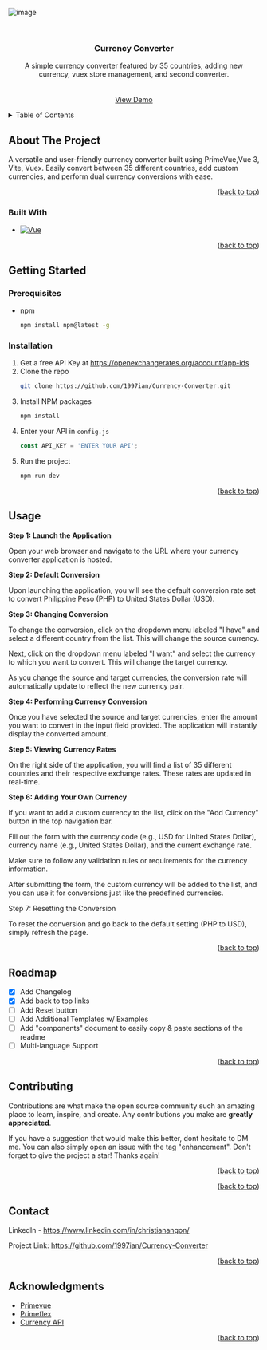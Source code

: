 ![image](https://github.com/1997ian/Currency-Converter/assets/92027960/66d2b5b2-0ec4-4508-96e9-83c50c92860b)<!-- Improved compatibility of back to top link: See: https://github.com/othneildrew/Best-README-Template/pull/73 -->
<a name="readme-top"></a>
<!--
*** Thanks for checking out the Best-README-Template. If you have a suggestion
*** that would make this better, please fork the repo and create a pull request
*** or simply open an issue with the tag "enhancement".
*** Don't forget to give the project a star!
*** Thanks again! Now go create something AMAZING! :D
-->



<!-- PROJECT SHIELDS -->
<!--
*** I'm using markdown "reference style" links for readability.
*** Reference links are enclosed in brackets [ ] instead of parentheses ( ).
*** See the bottom of this document for the declaration of the reference variables
*** for contributors-url, forks-url, etc. This is an optional, concise syntax you may use.
*** https://www.markdownguide.org/basic-syntax/#reference-style-links
-->


<!-- PROJECT LOGO -->
<br />
<div align="center">
<!--   <a href="https://github.com/othneildrew/Best-README-Template">
    <img src="images/logo.png" alt="Logo" width="80" height="80">
  </a> -->

  <h3 align="center">Currency Converter</h3>

  <p align="center">
    A simple currency converter featured by 35 countries, adding new currency, vuex store management, and second converter.
    <br />
    <br />
    <br />
    <a href="https://currency-converter-rouge-ten.vercel.app/#/">View Demo</a>
  
  </p>
</div>



<!-- TABLE OF CONTENTS -->
<details>
  <summary>Table of Contents</summary>
  <ol>
    <li>
      <a href="#about-the-project">About The Project</a>
      <ul>
        <li><a href="#built-with">Built With</a></li>
      </ul>
    </li>
    <li>
      <a href="#getting-started">Getting Started</a>
      <ul>
        <li><a href="#prerequisites">Prerequisites</a></li>
        <li><a href="#installation">Installation</a></li>
      </ul>
    </li>
    <li><a href="#usage">Usage</a></li>
    <li><a href="#roadmap">Roadmap</a></li>
    <li><a href="#contributing">Contributing</a></li>
    <li><a href="#license">License</a></li>
    <li><a href="#contact">Contact</a></li>
    <li><a href="#acknowledgments">Acknowledgments</a></li>
  </ol>
</details>



<!-- ABOUT THE PROJECT -->
## About The Project

A versatile and user-friendly currency converter built using PrimeVue,Vue 3, Vite, Vuex. Easily convert between 35 different countries, add custom currencies, and perform dual currency conversions with ease.

<p align="right">(<a href="#readme-top">back to top</a>)</p>



### Built With

* [![Vue][Vue.js]][Vue-url]

<p align="right">(<a href="#readme-top">back to top</a>)</p>



<!-- GETTING STARTED -->
## Getting Started

### Prerequisites

* npm
  ```sh
  npm install npm@latest -g
  ```

### Installation

1. Get a free API Key at https://openexchangerates.org/account/app-ids
2. Clone the repo
   ```sh
   git clone https://github.com/1997ian/Currency-Converter.git
   ```
3. Install NPM packages
   ```sh
   npm install
   ```
4. Enter your API in `config.js`
   ```js
   const API_KEY = 'ENTER YOUR API';
   ```
5. Run the project
   ```sh
   npm run dev
   ```
<p align="right">(<a href="#readme-top">back to top</a>)</p>



<!-- USAGE EXAMPLES -->
## Usage

**Step 1: Launch the Application**

Open your web browser and navigate to the URL where your currency converter application is hosted.

**Step 2: Default Conversion**

Upon launching the application, you will see the default conversion rate set to convert Philippine Peso (PHP) to United States Dollar (USD).

**Step 3: Changing Conversion**

To change the conversion, click on the dropdown menu labeled "I have" and select a different country from the list. This will change the source currency.

Next, click on the dropdown menu labeled "I want" and select the currency to which you want to convert. This will change the target currency.

As you change the source and target currencies, the conversion rate will automatically update to reflect the new currency pair.

**Step 4: Performing Currency Conversion**

Once you have selected the source and target currencies, enter the amount you want to convert in the input field provided. The application will instantly display the converted amount.

**Step 5: Viewing Currency Rates**

On the right side of the application, you will find a list of 35 different countries and their respective exchange rates. These rates are updated in real-time.

**Step 6: Adding Your Own Currency**

If you want to add a custom currency to the list, click on the "Add Currency" button in the top navigation bar.

Fill out the form with the currency code (e.g., USD for United States Dollar), currency name (e.g., United States Dollar), and the current exchange rate.

Make sure to follow any validation rules or requirements for the currency information.

After submitting the form, the custom currency will be added to the list, and you can use it for conversions just like the predefined currencies.

Step 7: Resetting the Conversion

To reset the conversion and go back to the default setting (PHP to USD), simply refresh the page.

<p align="right">(<a href="#readme-top">back to top</a>)</p>



<!-- ROADMAP -->
## Roadmap

- [x] Add Changelog
- [x] Add back to top links
- [ ] Add Reset button
- [ ] Add Additional Templates w/ Examples
- [ ] Add "components" document to easily copy & paste sections of the readme
- [ ] Multi-language Support

<p align="right">(<a href="#readme-top">back to top</a>)</p>



<!-- CONTRIBUTING -->
## Contributing

Contributions are what make the open source community such an amazing place to learn, inspire, and create. Any contributions you make are **greatly appreciated**.

If you have a suggestion that would make this better, dont hesitate to DM me. You can also simply open an issue with the tag "enhancement".
Don't forget to give the project a star! Thanks again!

<p align="right">(<a href="#readme-top">back to top</a>)</p>



<!-- LICENSE -->

<p align="right">(<a href="#readme-top">back to top</a>)</p>



<!-- CONTACT -->
## Contact

LinkedIn - https://www.linkedin.com/in/christianangon/

Project Link: https://github.com/1997ian/Currency-Converter

<p align="right">(<a href="#readme-top">back to top</a>)</p>



<!-- ACKNOWLEDGMENTS -->
## Acknowledgments
<!-- MARKDOWN LINKS & IMAGES -->
<!-- https://www.markdownguide.org/basic-syntax/#reference-style-links -->
[contributors-shield]: https://img.shields.io/github/contributors/othneildrew/Best-README-Template.svg?style=for-the-badge
[contributors-url]: https://github.com/othneildrew/Best-README-Template/graphs/contributors
[forks-shield]: https://img.shields.io/github/forks/othneildrew/Best-README-Template.svg?style=for-the-badge
[forks-url]: https://github.com/othneildrew/Best-README-Template/network/members
[stars-shield]: https://img.shields.io/github/stars/othneildrew/Best-README-Template.svg?style=for-the-badge
[stars-url]: https://github.com/othneildrew/Best-README-Template/stargazers
[issues-shield]: https://img.shields.io/github/issues/othneildrew/Best-README-Template.svg?style=for-the-badge
[issues-url]: https://github.com/othneildrew/Best-README-Template/issues
[license-shield]: https://img.shields.io/github/license/othneildrew/Best-README-Template.svg?style=for-the-badge
[license-url]: https://github.com/othneildrew/Best-README-Template/blob/master/LICENSE.txt
[linkedin-shield]: https://img.shields.io/badge/-LinkedIn-black.svg?style=for-the-badge&logo=linkedin&colorB=555
[linkedin-url]: https://linkedin.com/in/othneildrew
[product-screenshot]: images/screenshot.png
[Next.js]: https://img.shields.io/badge/next.js-000000?style=for-the-badge&logo=nextdotjs&logoColor=white
[Next-url]: https://nextjs.org/
[React.js]: https://img.shields.io/badge/React-20232A?style=for-the-badge&logo=react&logoColor=61DAFB
[React-url]: https://reactjs.org/
[Vue.js]: https://img.shields.io/badge/Vue.js-35495E?style=for-the-badge&logo=vuedotjs&logoColor=4FC08D
[Vue-url]: https://vuejs.org/
[Angular.io]: https://img.shields.io/badge/Angular-DD0031?style=for-the-badge&logo=angular&logoColor=white
[Angular-url]: https://angular.io/
[Svelte.dev]: https://img.shields.io/badge/Svelte-4A4A55?style=for-the-badge&logo=svelte&logoColor=FF3E00
[Svelte-url]: https://svelte.dev/
[Laravel.com]: https://img.shields.io/badge/Laravel-FF2D20?style=for-the-badge&logo=laravel&logoColor=white
[Laravel-url]: https://laravel.com
[Bootstrap.com]: https://img.shields.io/badge/Bootstrap-563D7C?style=for-the-badge&logo=bootstrap&logoColor=white
[Bootstrap-url]: https://getbootstrap.com
[JQuery.com]: https://img.shields.io/badge/jQuery-0769AD?style=for-the-badge&logo=jquery&logoColor=white
[JQuery-url]: https://jquery.com 

* [Primevue](https://primevue.org/)
* [Primeflex](https://primeflex.org/)
* [Currency API](https://openexchangerates.org/)

<p align="right">(<a href="#readme-top">back to top</a>)</p>
